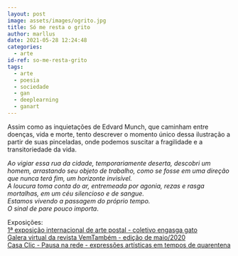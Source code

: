 ```yaml
---
layout: post
image: assets/images/ogrito.jpg
title: Só me resta o grito
author: marllus
date: 2021-05-28 12:24:48
categories:
  - arte
id-ref: so-me-resta-grito
tags:
  - arte
  - poesia
  - sociedade
  - gan
  - deeplearning
  - ganart
---
```


Assim como as inquietações de Edvard Munch, que caminham entre doenças, vida e morte, tento descrever o momento único dessa ilustração a partir de suas pinceladas, onde podemos suscitar a fragilidade e a transitoriedade da vida.

*Ao vigiar essa rua da cidade, temporariamente deserta, descobri um homem, arrastando seu objeto de trabalho, como se fosse em uma direção que nunca terá fim, um horizonte invisível.<br>
A loucura toma conta do ar, entremeada por agonia, rezas e rasga mortalhas, em um céu silencioso e de sangue.<br>
Estamos vivendo a passagem do próprio tempo.<br>
O sinal de pare pouco importa*.<br>

Exposições:<br>[1ª exposição internacional de arte postal - coletivo engasga gato](https://www.instagram.com/coletivoengasgato/) <br>[Galera virtual da revista VemTambém - edição de maio/2020](https://vemtambem.com/revistamaio/0001.html) <br>[Casa Clic - Pausa na rede - expressões artísticas em tempos de quarentena](https://casaclicpalmas.wixsite.com/casaclic)
